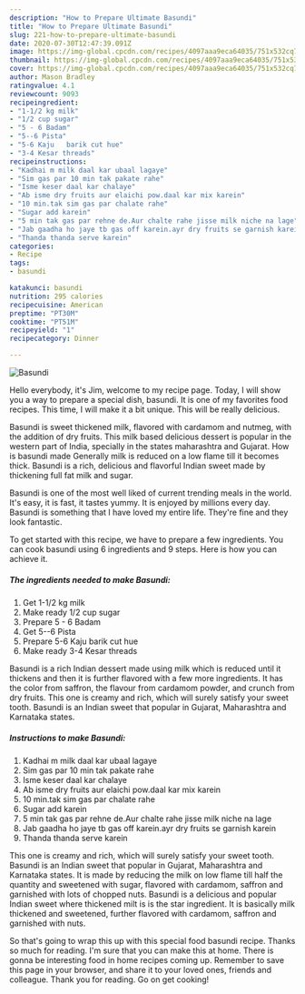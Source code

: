 ```yaml
---
description: "How to Prepare Ultimate Basundi"
title: "How to Prepare Ultimate Basundi"
slug: 221-how-to-prepare-ultimate-basundi
date: 2020-07-30T12:47:39.091Z
image: https://img-global.cpcdn.com/recipes/4097aaa9eca64035/751x532cq70/basundi-recipe-main-photo.jpg
thumbnail: https://img-global.cpcdn.com/recipes/4097aaa9eca64035/751x532cq70/basundi-recipe-main-photo.jpg
cover: https://img-global.cpcdn.com/recipes/4097aaa9eca64035/751x532cq70/basundi-recipe-main-photo.jpg
author: Mason Bradley
ratingvalue: 4.1
reviewcount: 9093
recipeingredient:
- "1-1/2 kg milk"
- "1/2 cup sugar"
- "5 - 6 Badam"
- "5--6 Pista"
- "5-6 Kaju   barik cut hue"
- "3-4 Kesar threads"
recipeinstructions:
- "Kadhai m milk daal kar ubaal lagaye"
- "Sim gas par 10 min tak pakate rahe"
- "Isme keser daal kar chalaye"
- "Ab isme dry fruits aur elaichi pow.daal kar mix karein"
- "10 min.tak sim gas par chalate rahe"
- "Sugar add karein"
- "5 min tak gas par rehne de.Aur chalte rahe jisse milk niche na lage"
- "Jab gaadha ho jaye tb gas off karein.ayr dry fruits se garnish karein"
- "Thanda thanda serve karein"
categories:
- Recipe
tags:
- basundi

katakunci: basundi 
nutrition: 295 calories
recipecuisine: American
preptime: "PT30M"
cooktime: "PT51M"
recipeyield: "1"
recipecategory: Dinner

---
```



![Basundi](https://img-global.cpcdn.com/recipes/4097aaa9eca64035/751x532cq70/basundi-recipe-main-photo.jpg)

Hello everybody, it's Jim, welcome to my recipe page. Today, I will show you a way to prepare a special dish, basundi. It is one of my favorites food recipes. This time, I will make it a bit unique. This will be really delicious.

Basundi is sweet thickened milk, flavored with cardamom and nutmeg, with the addition of dry fruits. This milk based delicious dessert is popular in the western part of India, specially in the states maharashtra and Gujarat. How is basundi made Generally milk is reduced on a low flame till it becomes thick. Basundi is a rich, delicious and flavorful Indian sweet made by thickening full fat milk and sugar.

Basundi is one of the most well liked of current trending meals in the world. It's easy, it is fast, it tastes yummy. It is enjoyed by millions every day. Basundi is something that I have loved my entire life. They're fine and they look fantastic.


To get started with this recipe, we have to prepare a few ingredients. You can cook basundi using 6 ingredients and 9 steps. Here is how you can achieve it.

<!--inarticleads1-->

##### The ingredients needed to make Basundi:

1. Get 1-1/2 kg milk
1. Make ready 1/2 cup sugar
1. Prepare 5 - 6 Badam
1. Get 5--6 Pista
1. Prepare 5-6 Kaju   barik cut hue
1. Make ready 3-4 Kesar threads


Basundi is a rich Indian dessert made using milk which is reduced until it thickens and then it is further flavored with a few more ingredients. It has the color from saffron, the flavour from cardamom powder, and crunch from dry fruits. This one is creamy and rich, which will surely satisfy your sweet tooth. Basundi is an Indian sweet that popular in Gujarat, Maharashtra and Karnataka states. 

<!--inarticleads2-->

##### Instructions to make Basundi:

1. Kadhai m milk daal kar ubaal lagaye
1. Sim gas par 10 min tak pakate rahe
1. Isme keser daal kar chalaye
1. Ab isme dry fruits aur elaichi pow.daal kar mix karein
1. 10 min.tak sim gas par chalate rahe
1. Sugar add karein
1. 5 min tak gas par rehne de.Aur chalte rahe jisse milk niche na lage
1. Jab gaadha ho jaye tb gas off karein.ayr dry fruits se garnish karein
1. Thanda thanda serve karein


This one is creamy and rich, which will surely satisfy your sweet tooth. Basundi is an Indian sweet that popular in Gujarat, Maharashtra and Karnataka states. It is made by reducing the milk on low flame till half the quantity and sweetened with sugar, flavored with cardamom, saffron and garnished with lots of chopped nuts. Basundi is a delicious and popular Indian sweet where thickened milt is is the star ingredient. It is basically milk thickened and sweetened, further flavored with cardamom, saffron and garnished with nuts. 

So that's going to wrap this up with this special food basundi recipe. Thanks so much for reading. I'm sure that you can make this at home. There is gonna be interesting food in home recipes coming up. Remember to save this page in your browser, and share it to your loved ones, friends and colleague. Thank you for reading. Go on get cooking!
